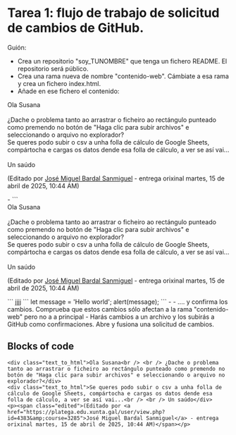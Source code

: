 # Tarea 1: flujo de trabajo de solicitud de cambios de GitHub.

Guión:
- Crea un repositorio "soy_TUNOMBRE" que tenga un fichero README. El repositorio será público.
- Crea una rama nueva de nombre  "contenido-web". Cámbiate a esa rama y crea un fichero index.html.
- Añade en ese fichero el contenido:
<div class="text_to_html">Ola Susana<br /> <br /> ¿Dache o problema tanto ao arrastrar o ficheiro ao rectángulo punteado como premendo no botón de "Haga clic para subir archivos" e seleccionando o arquivo no explorador?</div>
<div class="text_to_html">Se queres podo subir o csv a unha folla de cálculo de Google Sheets, compártocha e cargas os datos dende esa folla de cálculo, a ver se así vai...<br /> <br /> Un saúdo</div>
<p><span class="edited">(Editado por <a href="https://platega.edu.xunta.gal/user/view.php?id=4383&amp;course=3285">José Miguel Bardal Sanmiguel</a> - entrega orixinal martes, 15 de abril de 2025, 10:44 AM)</span></p>
- 
  ```
<div class="text_to_html">Ola Susana<br /> <br /> ¿Dache o problema tanto ao arrastrar o ficheiro ao rectángulo punteado como premendo no botón de "Haga clic para subir archivos" e seleccionando o arquivo no explorador?</div>
<div class="text_to_html">Se queres podo subir o csv a unha folla de cálculo de Google Sheets, compártocha e cargas os datos dende esa folla de cálculo, a ver se así vai...<br /> <br /> Un saúdo</div>
<p><span class="edited">(Editado por <a href="https://platega.edu.xunta.gal/user/view.php?id=4383&amp;course=3285">José Miguel Bardal Sanmiguel</a> - entrega orixinal martes, 15 de abril de 2025, 10:44 AM)</span></p>
  ```
  jjjj
  ```
let message = 'Hello world';
alert(message);
```
-
- .... y confirma los cambios. Comprueba que estos cambios sólo afectan a la rama "contenido-web" pero no a a principal
- Harás cambios a un archivo y los subirás a GitHub como confirmaciones.
    Abre y fusiona una solicitud de cambios.

## Blocks of code

```
<div class="text_to_html">Ola Susana<br /> <br /> ¿Dache o problema tanto ao arrastrar o ficheiro ao rectángulo punteado como premendo no botón de "Haga clic para subir archivos" e seleccionando o arquivo no explorador?</div>
<div class="text_to_html">Se queres podo subir o csv a unha folla de cálculo de Google Sheets, compártocha e cargas os datos dende esa folla de cálculo, a ver se así vai...<br /> <br /> Un saúdo</div>
<p><span class="edited">(Editado por <a href="https://platega.edu.xunta.gal/user/view.php?id=4383&amp;course=3285">José Miguel Bardal Sanmiguel</a> - entrega orixinal martes, 15 de abril de 2025, 10:44 AM)</span></p>
```


    
